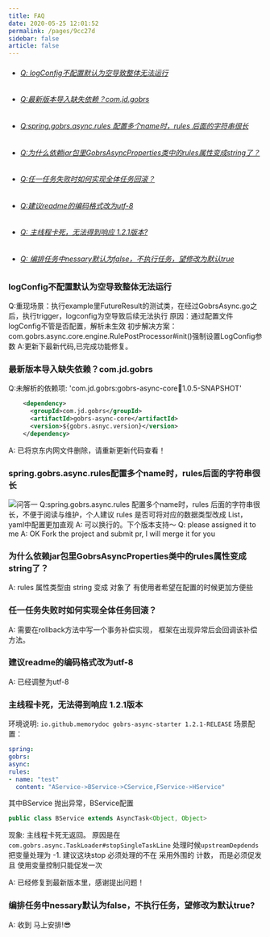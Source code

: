 ```yaml
---
title: FAQ
date: 2020-05-25 12:01:52
permalink: /pages/9cc27d
sidebar: false
article: false
---
```


* ###### [Q: logConfig不配置默认为空导致整体无法运行](#logConfig不配置默认为空导致整体无法运行)
* ###### [Q:最新版本导入缺失依赖？com.jd.gobrs](#最新版本导入缺失依赖？com.jd.gobrs)
* ###### [Q:spring.gobrs.async.rules 配置多个name时，rules 后面的字符串很长](#spring.gobrs.async.rules配置多个name时，rules后面的字符串很长)
* ###### [Q:为什么依赖jar包里GobrsAsyncProperties类中的rules属性变成string了？](#为什么依赖jar包里gobrsasyncproperties类中的rules属性变成string了)
* ###### [Q:任一任务失败时如何实现全体任务回滚？](#任一任务失败时如何实现全体任务回滚)
* ###### [Q:建议readme的编码格式改为utf-8](#建议readme的编码格式改为utf-8)
* ###### [Q: 主线程卡死，无法得到响应 1.2.1版本?](#主线程卡死-无法得到响应-1-2-1版本)
* ###### [Q: 编排任务中nessary默认为false，不执行任务，望修改为默认true](#编排任务中nessary默认为false-不执行任务-望修改为默认true)



### logConfig不配置默认为空导致整体无法运行
Q:重现场景：执行example里FutureResult的测试类，在经过GobrsAsync.go之后，执行trigger，logconfig为空导致后续无法执行
原因：通过配置文件logConfig不管是否配置，解析未生效
初步解决方案：com.gobrs.async.core.engine.RulePostProcessor#init()强制设置LogConfig参数
A:更新下最新代码,已完成功能修复。

### 最新版本导入缺失依赖？com.jd.gobrs
Q:未解析的依赖项: 'com.jd.gobrs:gobrs-async-core:jar:1.0.5-SNAPSHOT'
```xml
    <dependency>
      <groupId>com.jd.gobrs</groupId>
      <artifactId>gobrs-async-core</artifactId>
      <version>${gobrs.asnyc.version}</version>
    </dependency>
```
A: 已将京东内网文件删除，请重新更新代码查看！


### spring.gobrs.async.rules配置多个name时，rules后面的字符串很长
![问答一](https://kevin-cloud-dubbo.oss-cn-beijing.aliyuncs.com/gobrs-async/130813_b25f1ffa_1657354.webp)
Q:spring.gobrs.async.rules 配置多个name时，rules 后面的字符串很长，不便于阅读与维护，个人建议 rules 是否可将对应的数据类型改成 List，yaml中配置更加直观
A: 可以换行的。下个版本支持～
Q: please assigned it to me
A: OK Fork the project and submit pr, I will merge it for you

### 为什么依赖jar包里GobrsAsyncProperties类中的rules属性变成string了？
A: rules 属性类型由 string 变成 对象了 有使用者希望在配置的时候更加方便些

### 任一任务失败时如何实现全体任务回滚？
A: 需要在rollback方法中写一个事务补偿实现， 框架在出现异常后会回调该补偿方法。

### 建议readme的编码格式改为utf-8
A: 已经调整为utf-8

### 主线程卡死，无法得到响应 1.2.1版本
环境说明:
`io.github.memorydoc
gobrs-async-starter
1.2.1-RELEASE`
场景配置：
```yaml
spring:
gobrs:
async:
rules:
- name: "test"
  content: "AService->BService->CService,FService->HService"

```
  其中BService 抛出异常，BService配置
```java 
public class BService extends AsyncTask<Object, Object>
```
现象:
主线程卡死无返回。
原因是在 `com.gobrs.async.TaskLoader#stopSingleTaskLine` 处理时候`upstreamDepdends` 把变量处理为 -1.
建议这块stop 必须处理的不在 采用外围的 计数， 而是必须促发 且 使用变量控制只能促发一次

A: 已经修复到最新版本里，感谢提出问题！

### 编排任务中nessary默认为false，不执行任务，望修改为默认true?
A: 收到 马上安排!😎
